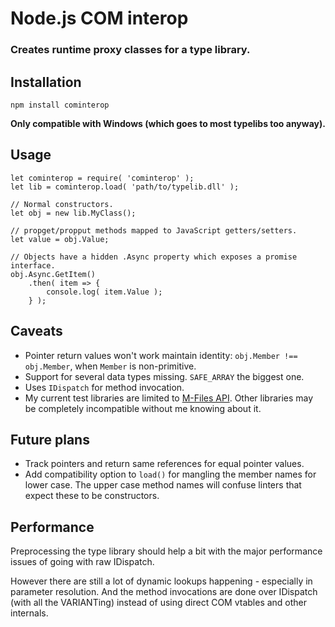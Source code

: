# Node.js COM interop
### Creates runtime proxy classes for a type library.

## Installation

```
npm install cominterop
```

**Only compatible with Windows (which goes to most typelibs too anyway).**

## Usage

```
let cominterop = require( 'cominterop' );
let lib = cominterop.load( 'path/to/typelib.dll' );

// Normal constructors.
let obj = new lib.MyClass();

// propget/propput methods mapped to JavaScript getters/setters.
let value = obj.Value;

// Objects have a hidden .Async property which exposes a promise interface.
obj.Async.GetItem()
    .then( item => {
        console.log( item.Value );
    } );
```

## Caveats

- Pointer return values won't work maintain identity: `obj.Member !== obj.Member`,
  when `Member` is non-primitive.
- Support for several data types missing. `SAFE_ARRAY` the biggest one.
- Uses `IDispatch` for method invocation.
- My current test libraries are limited to [M-Files API](https://www.m-files.com/api/documentation/latest/index.html).
  Other libraries may be completely incompatible without me knowing about it.

## Future plans

- Track pointers and return same references for equal pointer values.
- Add compatibility option to `load()` for mangling the member names for lower
  case. The upper case method names will confuse linters that expect these to
  be constructors.

## Performance

Preprocessing the type library should help a bit with the major performance
issues of going with raw IDispatch.

However there are still a lot of dynamic lookups happening - especially in
parameter resolution. And the method invocations are done over IDispatch (with
all the VARIANTing) instead of using direct COM vtables and other internals.
